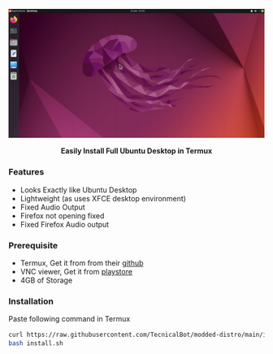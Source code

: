 <p align="center"><img src="./images/ubuntu.png"></p>
<p align="center"><b>Easily Install Full Ubuntu Desktop in Termux</b></p>

### Features
- Looks Exactly like Ubuntu Desktop
- Lightweight (as uses XFCE desktop environment)
- Fixed Audio Output 
- Firefox not opening fixed
- Fixed Firefox Audio output

### Prerequisite
- Termux, Get it from from their <a href="https://github.com/termux/termux-app/releases/latest">github</a>
- VNC viewer, Get it from  <a href="https://play.google.com/store/apps/details?id=com.realvnc.viewer.android">playstore</a>
- 4GB of Storage

### Installation
Paste following command in Termux
```bash
curl https://raw.githubusercontent.com/TecnicalBot/modded-distro/main/install.sh >> install.sh
bash install.sh
```

